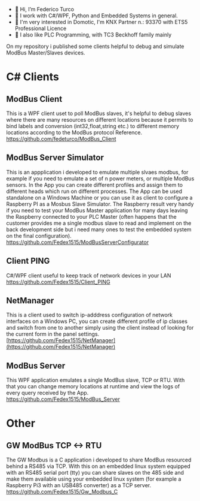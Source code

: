 - 👋 Hi, I’m Federico Turco
- 👀 I work with C#/WPF, Python and Embedded Systems in general. 
- 👀 I'm very interested in Domotic, I'm KNX Partner n.: 93370 with ETS5 Professional Licence
- 👀 I also like PLC Programming, with TC3 Beckhoff family mainly
<!--- - 📫 Contacts: --->

On my repository i published some clients helpful to debug and simulate ModBus Master/Slaves devices.

# C# Clients

## ModBus Client
This is a WPF client uset to poll ModBus slaves, it's helpful to debug slaves where there are many resources on different locations because it permits to bind labels and conversion (int32,float,string etc.) to different memory locations according to the ModBus protocol Reference.\
https://github.com/fedeturco/ModBus_Client

## ModBus Server Simulator
This is an appplication i developed to emulate multiple slvaes modbus, for example if you need to emulate a set of n power meters, or multiple ModBus sensors. In the App you can create different profiles and assign them to different heads which run on different processes. The App can be used standalone on a Windows Machine or you can use it as client to configure a Raspberry PI as a Mosbus Slave Simulator. The Raspberry result very handy if you need to test your ModBus Master application for many days leaving the Raspberry connected to your PLC Master (often happens that the customer provides me a single modbus slave to read and implement on the back development side but i need many ones to test the embedded system on the final configuration).\
https://github.com/Fedex1515/ModBusServerConfigurator

## Client PING
C#/WPF client useful to keep track of network devices in your LAN\
https://github.com/Fedex1515/Client_PING

## NetManager
This is a client used to switch ip-adddress configuration of network interfaces on a Windows PC, you can create different profile of ip classes and switch from one to another simply using the client instead of looking for the current form in the panel settings.\
[https://github.com/Fedex1515/NetManager](https://github.com/Fedex1515/NetManager)

## ModBus Server
This WPF application emulates a single ModBus slave, TCP or RTU. With that you can change memory locations at runtime and view the logs of every query received by the App.\
https://github.com/Fedex1515/ModBus_Server

# Other

## GW ModBus TCP <-> RTU
The GW Modbus is a C application i developed to share ModBus resourced behind a RS485 via TCP. With this on an embedded linux system equipped with an RS485 serial port (tty) you can share slaves on the 485 side and make them available using your embedded linux system (for example a Raspberry Pi3 with an USB485 converter) as a TCP server.\
https://github.com/Fedex1515/Gw_Modbus_C


<!--- - 🌱 I’m currently learning ...
- 💞️ I’m looking to collaborate on ...
- 📫 How to reach me ...--->
<!---
Fedex1515/Fedex1515 is a ✨ special ✨ repository because its `README.md` (this file) appears on your GitHub profile.
You can click the Preview link to take a look at your changes.
--->
